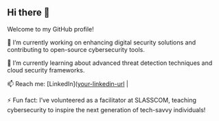 ## Hi there 👋

Welcome to my GitHub profile!

🔭 I’m currently working on enhancing digital security solutions and contributing to open-source cybersecurity tools.

🌱 I’m currently learning about advanced threat detection techniques and cloud security frameworks.

📫 Reach me: [LinkedIn]([your-linkedin-url](https://www.linkedin.com/in/supushpitha-atapattu/) | 

⚡ Fun fact: I’ve volunteered as a facilitator at SLASSCOM, teaching cybersecurity to inspire the next generation of tech-savvy individuals!
